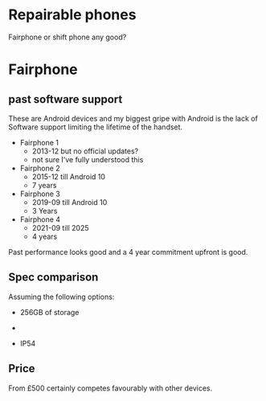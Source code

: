 Repairable phones
===

Fairphone or shift phone any good?

# Fairphone


## past software support
These are Android devices and my biggest gripe with Android is the lack of Software support limiting the lifetime of the handset. 

* Fairphone 1
  * 2013-12 but no official updates?
  * not sure I’ve fully understood this
* Fairphone 2
  * 2015-12 till Android 10
  * 7 years
* Fairphone 3
  * 2019-09 till Android 10
  * 3 Years
* Fairphone 4
  * 2021-09 till 2025
  * 4 years

Past performance looks good and a 4 year commitment upfront is good.

## Spec comparison 
Assuming the following options:
* 256GB of storage
* 

* IP54

## Price
From £500 certainly competes favourably with other devices.

